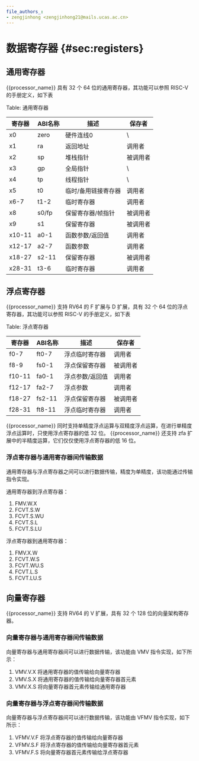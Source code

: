 ```yaml
---
file_authors_:
- zengjinhong <zengjinhong21@mails.ucas.ac.cn>
---
```

# 数据寄存器 {#sec:registers}

## 通用寄存器

{{processor_name}} 具有 32 个 64 位的通用寄存器，其功能可以参照 RISC-V 的手册定义，如下表

Table: 通用寄存器

| 寄存器    | ABI名称 | 描述         | 保存者  |
| ------ | ----- | ---------- | ---- |
| x0     | zero  | 硬件连线0      | \    |
| x1     | ra    | 返回地址       | 调用者  |
| x2     | sp    | 堆栈指针       | 被调用者 |
| x3     | gp    | 全局指针       | \    |
| x4     | tp    | 线程指针       | \    |
| x5     | t0    | 临时/备用链接寄存器 | 调用者  |
| x6-7   | t1-2  | 临时寄存器      | 调用者  |
| x8     | s0/fp | 保留寄存器/帧指针  | 被调用者 |
| x9     | s1    | 保留寄存器      | 被调用者 |
| x10-11 | a0-1  | 函数参数/返回值   | 调用者  |
| x12-17 | a2-7  | 函数参数       | 调用者  |
| x18-27 | s2-11 | 保留寄存器      | 被调用者 |
| x28-31 | t3-6  | 临时寄存器      | 调用者  |

## 浮点寄存器

{{processor_name}} 支持 RV64 的 F 扩展与 D 扩展，具有 32 个 64 位的浮点寄存器，其功能可以参照 RISC-V
的手册定义，如下表

Table: 浮点寄存器

| 寄存器    | ABI名称  | 描述       | 保存者  |
| ------ | ------ | -------- | ---- |
| f0-7   | ft0-7  | 浮点临时寄存器  | 调用者  |
| f8-9   | fs0-1  | 浮点保留寄存器  | 被调用者 |
| f10-11 | fa0-1  | 浮点参数/返回值 | 调用者  |
| f12-17 | fa2-7  | 浮点参数     | 调用者  |
| f18-27 | fs2-11 | 浮点保留寄存器  | 被调用者 |
| f28-31 | ft8-11 | 浮点临时寄存器  | 调用者  |

{{processor_name}} 同时支持单精度浮点运算与双精度浮点运算，在进行单精度浮点运算时，只使用浮点寄存器的低 32 位。
{{processor_name}} 还支持 zfa 扩展中的半精度运算，它们仅仅使用浮点寄存器的低 16 位。

### 浮点寄存器与通用寄存器间传输数据

通用寄存器与浮点寄存器之间可以进行数据传输，精度为单精度，该功能通过传输指令实现。

通用寄存器到浮点寄存器：

1. FMV.W.X
2. FCVT.S.W
3. FCVT.S.WU
4. FCVT.S.L
5. FCVT.S.LU

浮点寄存器到通用寄存器：

1. FMV.X.W
2. FCVT.W.S
3. FCVT.WU.S
4. FCVT.L.S
5. FCVT.LU.S

## 向量寄存器

{{processor_name}} 支持 RV64 的 V 扩展，具有 32 个 128 位的向量架构寄存器。

### 向量寄存器与通用寄存器间传输数据

向量寄存器与通用寄存器间可以进行数据传输，该功能由 VMV 指令实现，如下所示：

1. VMV.V.X 将通用寄存器的值传输给向量寄存器
2. VMV.S.X 将通用寄存器的值传输给向量寄存器首元素
3. VMV.X.S 将向量寄存器首元素传输给通用寄存器

### 向量寄存器与浮点寄存器间传输数据

向量寄存器与浮点寄存器间可以进行数据传输，该功能由 VFMV 指令实现，如下所示：

1. VFMV.V.F 将浮点寄存器的值传输给向量寄存器
2. VFMV.S.F 将浮点寄存器的值传输给向量寄存器首元素
3. VFMV.F.S 将向量寄存器首元素传输给浮点寄存器
